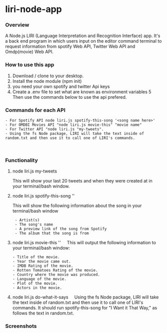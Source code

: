# liri-node-app


### Overview
A Node.js LIRI (Language Interpretation and Recognition Interface) app. It's a back end program in which users input on the editor command terminal to request information from spotify Web API, Twitter Web API and Omdp(movie) Web API.

### How to use this app

1. Download / clone to your desktop.
2. Install the node module (npm init)
3. you need your own spotify and twitter Api keys
4. Create a .env file to set what are known as environment variables
5 Then use the commands below to use the api prefered.




### Commands for each API 

    - For Spotify API node liri.js spotify-this-song '<song name here>'
    - For OMDBI Movies API "node liri.js movie-this" "movie name"
    - For Twitter API "node liri.js "my-tweets".
    - Using the fs Node package, LIRI will take the text inside of random.txt and then use it to call one of LIRI's commands.
     
    
### Functionality 

1. node liri.js my-tweets

    This will show your last 20 tweets and when they were created at in your terminal/bash window.

2. node liri.js spotify-this-song '<song name here>'
    
    This will show the following information about the song in your terminal/bash window
        
        - Artist(s)
        - The song's name
        - A preview link of the song from Spotify
        - The album that the song is from
        
3. node liri.js movie-this '<movie name here>'
    
    This will output the following information to your terminal/bash window:

       - Title of the movie.
       - Year the movie came out.
       - IMDB Rating of the movie.
       - Rotten Tomatoes Rating of the movie.
       - Country where the movie was produced.
       - Language of the movie.
       - Plot of the movie.
       - Actors in the movie.

4. node liri.js do-what-it-says
    
   Using the fs Node package, LIRI will take the text inside of random.txt and then use it to call one of LIRI's commands.
   It should run spotify-this-song for "I Want it That Way," as follows the text in random.txt.
   
 ### Screenshots
 
 
 
   


